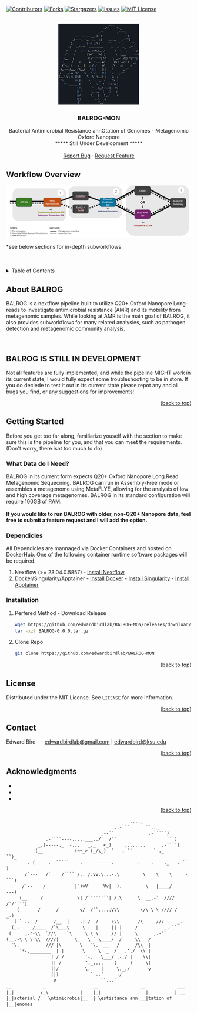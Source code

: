 <a name="readme-top"></a>

<!-- PROJECT SHIELDS -->
[![Contributors][contributors-shield]][contributors-url]
[![Forks][forks-shield]][forks-url]
[![Stargazers][stars-shield]][stars-url]
[![Issues][issues-shield]][issues-url]
[![MIT License][license-shield]][license-url]
<!-- [![LinkedIn][linkedin-shield]][linkedin-url] -->

<!-- PROJECT LOGO -->
<br />
<div align="center">
  <a href="https://github.com/edwardbirdlab/HT-BALRROG">
    <img src="images/balrog_ascii.png" alt="Logo" width="220" height="220">
  </a>

<h3 align="center">BALROG-MON</h3>

  <p align="center">
    Bacterial Antimicrobial Resistance annOtation of Genomes - Metagenomic Oxford Nanopore
    <br />
    ***** Still Under Development *****
    <br />
    <br />
    <a href="https://github.com/edwardbirdlab/HT-BALRROG/issues/new?labels=bug&template=bug-report---.md">Report Bug</a>
    ·
    <a href="https://github.com/edwardbirdlab/HT-BALRROG/issues/new?labels=enhancement&template=feature-request---.md">Request Feature</a>
  </p>
</div>

<!-- Workflow Overview -->
## Workflow Overview

<picture>

  <source media="(prefers-color-scheme: dark)" srcset="images/balrog_workflow_light.png"> 
  <source media="(prefers-color-scheme: light)" srcset="images/balrog_workflow_light.png">
  <img alt="Nextflow Logo" src="images/balrog_workflow_light.png">
</picture>

*see below sections for in-depth subworkflows

<br />
<br />
<!--
<p align="right">(<a href="#readme-top">back to top</a>)</p>
-->

<!-- TABLE OF CONTENTS -->
<details>
  <summary>Table of Contents</summary>
  <ol>
    <li>
      <a href="#about-balrog">About BALROG</a>
    </li>
    <li>
      <a href="#getting-started">Getting Started</a>
      <ul>
        <li><a href="#what-data-do-i-need">What Data do I Need?</a></li>
        <li><a href="#dependicies">Dependicies</a></li>
        <li><a href="#installation">Installation</a></li>
        <li><a href="#creating-samplesheet">Creating Sample Sheets</a></li>
        <li><a href="#pipeline-configuriation">Pipeline Configuration</a></li>
      </ul>
    </li>
    <li>
      <a href="#running-balrog">Running Balrog</a>
      <ul>
        <li><a href="#quick-usage">Quick Usage</a></li>
      </ul>
    </li>
    <li>
      <a href="#core-steps">Core Steps</a>
      <ul>
        <li><a href="#data-preprocessing">Preprocessing</a></li>
        <li><a href="#host-removal">Host Removal</a></li>
        <li><a href="#assembly-mobile-element">Assembly and Plasmid Prediction</a></li>
        <li><a href="#amr-annotation">AMR Annotation</a></li>
      </ul>
    </li>
    <li>
      <a href="#optional-steps">Optional Steps</a>
      <ul>
        <li><a href="#community-analysis">Community Analysis</a></li>
        <li><a href="#pathogen-detection">Pathogen Detection</a></li>
        <li><a href="#additional-mobile-element">Additional Mobile Element Annotation</a></li>
        <li><a href="#additional-sequence-identification">AdditionalSequence Identification</a></li>
      </ul>
    </li>
  </ol>
</details>



<!-- ABOUT THE PROJECT -->


## About BALROG

<!-- [![Product Name Screen Shot][product-screenshot]](https://example.com) -->

BALROG is a nextflow pipeline built to utilize Q20+ Oxford Nanopore Long-reads to investigate antimicrobial resistance (AMR) and its mobility from metagenomic samples. While looking at AMR
is the main goal of BALROG, it also provides subworkflows for many related analysies, such as pathogen detection and metagenomic community analysis. 

<br />

## BALROG IS STILL IN DEVELOPMENT

Not all features are fully implemented, and while the pipeline MIGHT work in its current state, I would fully expect some troubleshooting to be in store. If you do deciede to test it out in its current state
please repot any and all bugs you find, or any suggestions for improvements!


<p align="right">(<a href="#readme-top">back to top</a>)</p>




<!-- GETTING STARTED -->
## Getting Started

Before you get too far along, familiarize youself with the section to make sure this is the pipeline for you, and that you can meet the requirements. (Don't worry, there isnt too much to do)

### What Data do I Need?

BALROG in its current form expects Q20+ Oxford Nanopore Long Read Metagenomic Sequecning. BALROG can run in Assembly-Free mode or assembles a metagenome using MetaFLYE, allowing for the analysis of low and high coverage metagenomes. BALROG in its standard configuration
 will require 100GB of RAM.
<br />
<br />
**If you would like to run BALROG with older, non-Q20+ Nanopore data, feel free to submit a feature request and I will add the option.**

### Dependicies

All Dependicies are mannaged via Docker Containers and hosted on DockerHub. One of the following container runtime software packages will be required.
<br />
1. Nextflow (>= 23.04.0.5857) - [Install Nextflow](https://www.nextflow.io/docs/latest/install.html)
2. Docker/Singularity/Apptainer - [Install Docker](https://docs.docker.com/engine/install/) - [Install Singularity](https://docs.sylabs.io/guides/3.0/user-guide/installation.html) - [Install Apptainer](https://apptainer.org/docs/admin/main/installation.html)

### Installation

1. Perfered Method - Download Release
   ```sh
   wget https://github.com/edwardbirdlab/BALROG-MON/releases/download/v0.0.0/BALROG-0.0.0.tar.gz
   tar -xzf BALROG-0.0.0.tar.gz
   ```
2. Clone Repo
   ```sh
   git clone https://github.com/edwardbirdlab/BALROG-MON
   ```

<p align="right">(<a href="#readme-top">back to top</a>)</p>

<!-- USAGE EXAMPLES 
## Usage

Use this space to show useful examples of how a project can be used. Additional screenshots, code examples and demos work well in this space. You may also link to more resources.

_For more examples, please refer to the [Documentation](https://example.com)_

<p align="right">(<a href="#readme-top">back to top</a>)</p>

-->

<!-- ROADMAP 
## Roadmap

- [ ] Feature 1
- [ ] Feature 2
- [ ] Feature 3
    - [ ] Nested Feature

See the [open issues](https://github.com/edwardbirdlab/HT-BALRROG/issues) for a full list of proposed features (and known issues).

<p align="right">(<a href="#readme-top">back to top</a>)</p>


-->

<!-- LICENSE -->
## License

Distributed under the MIT License. See `LICENSE` for more information.

<p align="right">(<a href="#readme-top">back to top</a>)</p>



<!-- CONTACT -->
## Contact

Edward Bird -  - edwardbirdlab@gmail.com  |  edwardbird@ksu.edu

<p align="right">(<a href="#readme-top">back to top</a>)</p>



<!-- ACKNOWLEDGMENTS -->
## Acknowledgments

* []()
* []()
* []()

<p align="right">(<a href="#readme-top">back to top</a>)</p>

```
                                               ...._
                                         ..-```      ``.._
                                    _--``             .-`````)
               .-````----.....___../`  /``                   ```)
            _.(-----._  -.,.   _._   <_)     ........      .-````)
           (__            (¬¬_> (_/\_)  `   .-``        `-._       -``)_
        .-(     .--`````    .-----------.       --.   -.   -._   .-`` )
       /`---   /`    /```` /.. /.vv.\...-.\         \    \    \     -```)
      /`--    /           |`)vV`    `Vv|  ).         \   |____/       ---)
     (__     /             \| /````````| /.\      \  __.-`  //// /`/````)
    (       /      /        v/  /``.....V\\        \/\ \ \ //// /    _.)  
   ( `-..  /      /__  |    .| /  /     \\\       /\     ///     _.-
  (_.-----/____  /`\___\     \ |  |     || |     /          _.-``
 (     _.r-\\  `//\    `\     \ \ \     // |     \      ,.-’`
(__.-\ \ \ \\  ////|      \_   \ ` \____/  /     \\   /
  `\.          /// |\       \   `\.  __   /      /\\  |
     `*-.________  | |       \     \  _  /   .^./  \\ |
                 ! / /        `-.   \___/ .-./ |    \\|
                 || /         ^._...,    (     )     \|
                 ||/          \.    |     \._./       v
                 (|)            `-..’     ./
                  V                 ``...`                                              
__            _                  __                __	         ___
|_|          /_\            |    |_|              |  |          | __
|_|acterial /   \ntimicrobia|__  | \estistance ann|__|tation of |__|enomes 
```

<!-- MARKDOWN LINKS & IMAGES -->
<!-- https://www.markdownguide.org/basic-syntax/#reference-style-links -->
[contributors-shield]: https://img.shields.io/github/contributors/edwardbirdlab/HT-BALRROG.svg?style=for-the-badge
[contributors-url]: https://github.com/edwardbirdlab/HT-BALRROG/graphs/contributors
[forks-shield]: https://img.shields.io/github/forks/edwardbirdlab/HT-BALRROG.svg?style=for-the-badge
[forks-url]: https://github.com/edwardbirdlab/HT-BALRROG/network/members
[stars-shield]: https://img.shields.io/github/stars/edwardbirdlab/HT-BALRROG.svg?style=for-the-badge
[stars-url]: https://github.com/edwardbirdlab/HT-BALRROG/stargazers
[issues-shield]: https://img.shields.io/github/issues/edwardbirdlab/HT-BALRROG.svg?style=for-the-badge
[issues-url]: https://github.com/edwardbirdlab/HT-BALRROG/issues
[license-shield]: https://img.shields.io/github/license/edwardbirdlab/HT-BALRROG.svg?style=for-the-badge
[license-url]: https://github.com/edwardbirdlab/HT-BALRROG/blob/master/LICENSE
[linkedin-shield]: https://img.shields.io/badge/-LinkedIn-black.svg?style=for-the-badge&logo=linkedin&colorB=555
[linkedin-url]: https://linkedin.com/in/linkedin_username
[Nextflow-url]: https://nextflow.io
[nextflow.io]: https://github.com/nextflow-io/nextflow/workflows/Nextflow%20CI/badge.svg
